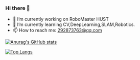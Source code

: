 ### Hi there 👋

<!--
**Doctor-James/Doctor-James** is a ✨ _special_ ✨ repository because its `README.md` (this file) appears on your GitHub profile.

Here are some ideas to get you started:

- 🔭 I’m currently working on ...
- 🌱 I’m currently learning ...
- 👯 I’m looking to collaborate on ...
- 🤔 I’m looking for help with ...
- 💬 Ask me about ...
- 📫 How to reach me: ...
- 😄 Pronouns: ...
- ⚡ Fun fact: ...
-->
- 🔭 I’m currently working on RoboMaster HUST
- 🌱 I’m currently learning CV,DeepLearning,SLAM,Robotics. 
- 📫 How to reach me: 292873763@qq.com

[![Anurag's GitHub stats](https://github-readme-stats.vercel.app/api?username=Doctor-James)](https://github.com/anuraghazra/github-readme-stats)

[![Top Langs](https://github-readme-stats.vercel.app/api/top-langs/?username=Doctor-James)](https://github.com/anuraghazra/github-readme-stats)
